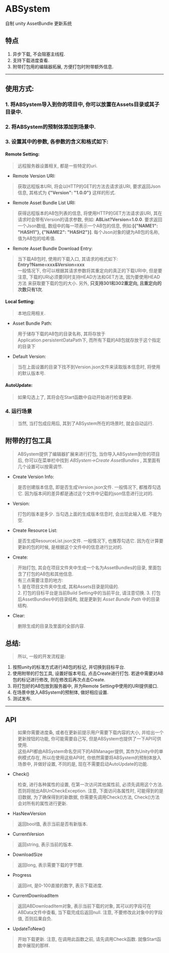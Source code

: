 # ABSystem
自制 unity AssetBundle 更新系统

## 特点

1. 异步下载, 不会阻塞主线程.
2. 支持下载进度查看.
3. 附带打包用的编辑器拓展, 方便打包时附带额外信息.

* * *

## 使用方式:

### 1. 将ABSystem导入到你的项目中, 你可以放置在Assets目录或其子目录中.

### 2. 将ABSystem的预制体添加到场景中.

### 3. 设置其中的参数, 各参数的含义和格式如下:

#### Remote Setting: 
> 远程服务器设置相关, 都是一些特定的uri.

* Remote Version URI:

> 获取远程版本URI, 将会以HTTP的GET的方法去请求该URI, 要求返回Json信息, 其格式为 **{"Version": "1.0.0"}** 这样的形式.

* Remote Asset Bundle List URI:

> 获得远程版本的AB包列表的信息, 将使用HTTP的GET方法请求该URI, 其在请求时会带有Version的请求参数, 例如: **ABList?Version=1.0.0**. 要求返回一个Json数组, 数组中的每一项表示一个AB包的信息, 例如:**[{"NAME1": "HASH1"}, {"NAME2": "HASH2"}]**. 每个Json对象的键为AB包的名称, 值为AB包的哈希值.

* Remote Asset Bundle Download Entry:

> 当下载AB包时, 使用的下载入口, 其请求的格式如下:  
  **Entry?Name=xxx&Version=xxx**  
一般情况下, 你可以根据其请求参数将其重定向的真正的下载URI中, 但是要注意, 下载的URI必须要同时支持HEAD方法和GET方法, 因为要使用HEAD方法
来获取要下载的包的大小. 另外, **只支持301和302重定向, 且重定向的次数只有1次**.

#### Local Setting:
> 本地应用相关.

* Asset Bundle Path:
> 用于储存下载的AB包的目录名称, 其将存放于Application.persistentDataPath下, 而所有下载的AB包就存放于这个指定的目录下

* Default Version:
> 当在上面设置的目录下找不到Version.json文件来读取版本信息时, 将使用的默认版本号.

#### AutoUpdate:
> 如果勾选上了, 其将会在Start函数中自动开始进行检查更新.

### 4. 运行场景
> 当然, 当打包成应用后, 其到了ABSystem所在的场景时, 就会自动运行.

## 附带的打包工具
> ABSystem提供了编辑器扩展来进行打包, 当你导入ABSystem到你的项目后, 你可以在菜单栏中找到 *ABSystem->Create AssetBundles* , 其里面有几个设置可以按需调节.

* Create Version Info: 
> 是否创建版本信息, 即是否生成Version.json文件. 一般情况下, 都推荐勾选它. 因为版本间的差异都是通过这个文件中记载的json信息进行比对的.

* Version:
> 打包的版本是多少. 当勾选上面的生成版本信息时, 会出现此输入框. 不能为空.

* Create Resource List:
> 是否生成ResourceList.json文件. 一般情况下, 也推荐勾选它. 因为在计算要更新的包的时候, 是根据这个文件中的信息进行比对的.

* Create:
> 开始打包, 其会在项目文件夹中生成一个名为AssetBundles的目录, 里面包含了打包的AB包和其他信息.  
有三点需要注意的地方:  
1\. 是在项目文件夹中生成, 其和Assets目录是同级的.  
2\. 打包的目标平台是当前Build Setting中的当前平台, 请注意切换.
3\. 打包后AssetBundles中的目录结构, 就是更新到 *Asset Bundle Path* 中的目录结构.

* Clear:
> 删除生成的目录及里面的全部内容.

## 总结:
> 所以, 一般的开发流程是:
1. 按照unity的标准方式进行AB包的标记, 并切换到目标平台.
2. 使用附带的打包工具, 设置好版本号后, 点击Create进行打包. 若途中需要对AB包的标记进行修改, 则在修改后再次点击Create.
3. 将打包好的AB包放到服务器中, 并为Remote Setting中使用的URI提供接口.
4. 在场景中放入ABSystem的预制体, 做好相应设置.
5. 测试发布.

* * *

## API
> 如果你需要进度条, 或者在更新前提示用户需要下载内容的大小, 并给出一个更新按钮的功能, 你可能需要自己写, 但是ABSystem也提供了一下API可供使用.  
这些API都由ABSystem命名空间下的ABManager提供, 其作为Unity中的单例模式存在, 所以在使用这些API时, 你依然需要将ABSystem的预制体放入场景中, 并做好设置, 不同的是, 现在不需要启动AutoUpdate的功能. 

* Check()
> 检查, 进行各种属性的设置, 在第一次访问其他属性前, 必须先调用这个方法. 否则将抛出ABUnCheckException. 注意, 下面访问各属性时, 可能得到的是旧数据, 为了确保得到的新数据, 你需要先调用Check()方法, Check()方法会对所有的属性进行更新.

* HasNewVersion
> 返回bool值, 表示当前是否有新版本.

* CurrentVersion
> 返回string, 表示当前的版本. 

* DownloadSize
> 返回long, 表示需要下载的字节数.

* Progress
> 返回int, 是0-100直接的数字, 表示下载进度.

* CurrentDownloadItem
> 返回ABDownloadItem对象, 表示当前下载的对象, 其可以的字段可在ABData文件中查看, 当下载完成后返回null. 注意, 不要修改此对象中的字段值, 否则后果自负.

* UpdateToNew()
> 开始下载更新. 注意, 在调用此函数之前, 请先调用Check函数. 就像Start函数中展现的那样.

